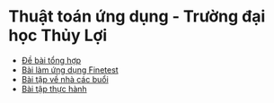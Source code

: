 # Thuật toán ứng dụng - Trường đại học Thủy Lợi
- [Đề bài tổng hợp](/DeBai) 
- [Bài làm ứng dụng Finetest](/Finetest)
- [Bài tập về nhà các buổi](/Home_work)
- [Bài tập thực hành](/ThucHanh)